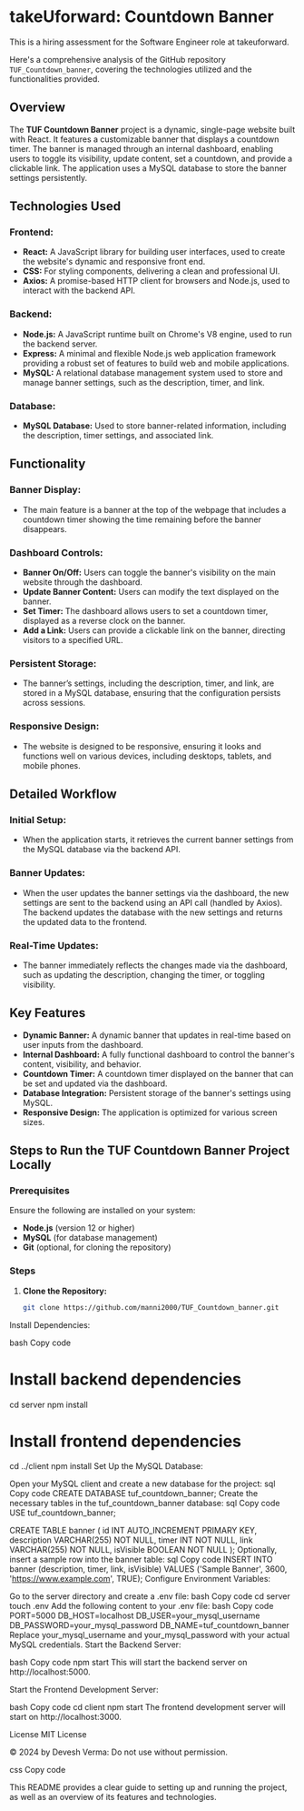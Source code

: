 # takeUforward: Countdown Banner

This is a hiring assessment for the Software Engineer role at takeuforward.

Here's a comprehensive analysis of the GitHub repository `TUF_Countdown_banner`, covering the technologies utilized and the functionalities provided.

## Overview

The **TUF Countdown Banner** project is a dynamic, single-page website built with React. It features a customizable banner that displays a countdown timer. The banner is managed through an internal dashboard, enabling users to toggle its visibility, update content, set a countdown, and provide a clickable link. The application uses a MySQL database to store the banner settings persistently.

## Technologies Used

### Frontend:
- **React:** A JavaScript library for building user interfaces, used to create the website's dynamic and responsive front end.
- **CSS:** For styling components, delivering a clean and professional UI.
- **Axios:** A promise-based HTTP client for browsers and Node.js, used to interact with the backend API.

### Backend:
- **Node.js:** A JavaScript runtime built on Chrome's V8 engine, used to run the backend server.
- **Express:** A minimal and flexible Node.js web application framework providing a robust set of features to build web and mobile applications.
- **MySQL:** A relational database management system used to store and manage banner settings, such as the description, timer, and link.

### Database:
- **MySQL Database:** Used to store banner-related information, including the description, timer settings, and associated link.

## Functionality

### Banner Display:
- The main feature is a banner at the top of the webpage that includes a countdown timer showing the time remaining before the banner disappears.

### Dashboard Controls:
- **Banner On/Off:** Users can toggle the banner's visibility on the main website through the dashboard.
- **Update Banner Content:** Users can modify the text displayed on the banner.
- **Set Timer:** The dashboard allows users to set a countdown timer, displayed as a reverse clock on the banner.
- **Add a Link:** Users can provide a clickable link on the banner, directing visitors to a specified URL.

### Persistent Storage:
- The banner’s settings, including the description, timer, and link, are stored in a MySQL database, ensuring that the configuration persists across sessions.

### Responsive Design:
- The website is designed to be responsive, ensuring it looks and functions well on various devices, including desktops, tablets, and mobile phones.

## Detailed Workflow

### Initial Setup:
- When the application starts, it retrieves the current banner settings from the MySQL database via the backend API.

### Banner Updates:
- When the user updates the banner settings via the dashboard, the new settings are sent to the backend using an API call (handled by Axios). The backend updates the database with the new settings and returns the updated data to the frontend.

### Real-Time Updates:
- The banner immediately reflects the changes made via the dashboard, such as updating the description, changing the timer, or toggling visibility.

## Key Features

- **Dynamic Banner:** A dynamic banner that updates in real-time based on user inputs from the dashboard.
- **Internal Dashboard:** A fully functional dashboard to control the banner's content, visibility, and behavior.
- **Countdown Timer:** A countdown timer displayed on the banner that can be set and updated via the dashboard.
- **Database Integration:** Persistent storage of the banner's settings using MySQL.
- **Responsive Design:** The application is optimized for various screen sizes.

## Steps to Run the TUF Countdown Banner Project Locally

### Prerequisites
Ensure the following are installed on your system:
- **Node.js** (version 12 or higher)
- **MySQL** (for database management)
- **Git** (optional, for cloning the repository)

### Steps

1. **Clone the Repository:**
   ```bash
   git clone https://github.com/manni2000/TUF_Countdown_banner.git
Install Dependencies:

bash
Copy code
# Install backend dependencies
cd server
npm install

# Install frontend dependencies
cd ../client
npm install
Set Up the MySQL Database:

Open your MySQL client and create a new database for the project:
sql
Copy code
CREATE DATABASE tuf_countdown_banner;
Create the necessary tables in the tuf_countdown_banner database:
sql
Copy code
USE tuf_countdown_banner;

CREATE TABLE banner (
  id INT AUTO_INCREMENT PRIMARY KEY,
  description VARCHAR(255) NOT NULL,
  timer INT NOT NULL,
  link VARCHAR(255) NOT NULL,
  isVisible BOOLEAN NOT NULL
);
Optionally, insert a sample row into the banner table:
sql
Copy code
INSERT INTO banner (description, timer, link, isVisible)
VALUES ('Sample Banner', 3600, 'https://www.example.com', TRUE);
Configure Environment Variables:

Go to the server directory and create a .env file:
bash
Copy code
cd server
touch .env
Add the following content to your .env file:
bash
Copy code
PORT=5000
DB_HOST=localhost
DB_USER=your_mysql_username
DB_PASSWORD=your_mysql_password
DB_NAME=tuf_countdown_banner
Replace your_mysql_username and your_mysql_password with your actual MySQL credentials.
Start the Backend Server:

bash
Copy code
npm start
This will start the backend server on http://localhost:5000.

Start the Frontend Development Server:

bash
Copy code
cd client
npm start
The frontend development server will start on http://localhost:3000.

License
MIT License

© 2024 by Devesh Verma: Do not use without permission.

css
Copy code

This README provides a clear guide to setting up and running the project, as well as an overview of its features and technologies.






